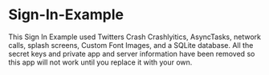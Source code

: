 # Sign-In-Example
This Sign In Example used Twitters Crash Crashlyitics, AsyncTasks, network calls, splash screens, Custom Font Images, and a SQLite database. All the secret keys and private app and server information have been removed so this app will not work until you replace it with your own.
